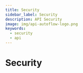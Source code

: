 ```yaml
---
title: Security
sidebar_label: Security
description: API Security
image: img/api-autoflow-logo.png
keywords:
  - security
  - api
---
```


# Security